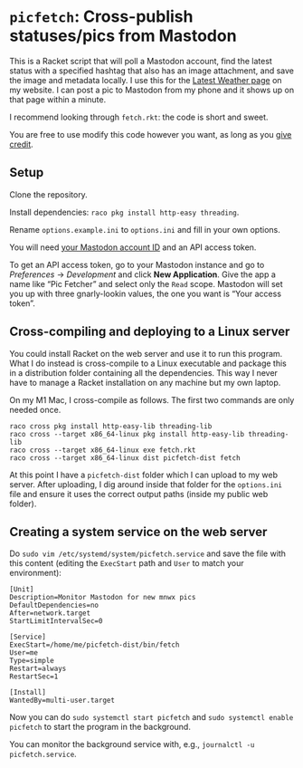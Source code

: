 # `picfetch`: Cross-publish statuses/pics from Mastodon

This is a Racket script that will poll a Mastodon account, find the latest status with a specified
hashtag that also has an image attachment, and save the image and metadata locally. I use this for
the [Latest Weather page](https://joeldueck.com/mnwx.html) on my website. I can post a pic to
Mastodon from my phone and it shows up on that page within a minute.

I recommend looking through `fetch.rkt`: the code is short and sweet.

You are free to use modify this code however you want, as long as you [give credit](LICENSE.md).

## Setup

Clone the repository.

Install dependencies: `raco pkg install http-easy threading`.

Rename `options.example.ini` to `options.ini` and fill in your own options.

You will need [your Mastodon account ID](https://prouser123.me/mastodon-userid-lookup/) and an API
access token.

To get an API access token, go to your Mastodon instance and go to *Preferences* → *Development* and
click **New Application**. Give the app a name like “Pic Fetcher” and select only the `Read` scope.
Mastodon will set you up with three gnarly-lookin values, the one you want is “Your access token”.

## Cross-compiling and deploying to a Linux server

You could install Racket on the web server and use it to run this program. What I do instead is
cross-compile to a Linux executable and package this in a distribution folder containing all the
dependencies. This way I never have to manage a Racket installation on any machine but my own
laptop.

On my M1 Mac, I cross-compile as follows. The first two commands are only needed once.

    raco cross pkg install http-easy-lib threading-lib
    raco cross --target x86_64-linux pkg install http-easy-lib threading-lib
    raco cross --target x86_64-linux exe fetch.rkt
    raco cross --target x86_64-linux dist picfetch-dist fetch

At this point I have a `picfetch-dist` folder which I can upload to my web server. After uploading,
I dig around inside that folder for the `options.ini` file and ensure it uses the correct output
paths (inside my public web folder).

## Creating a system service on the web server

Do `sudo vim /etc/systemd/system/picfetch.service` and save the file with this content (editing the
`ExecStart` path and `User` to match your environment):

    [Unit]
    Description=Monitor Mastodon for new mnwx pics
    DefaultDependencies=no
    After=network.target
    StartLimitIntervalSec=0

    [Service]
    ExecStart=/home/me/picfetch-dist/bin/fetch
    User=me
    Type=simple
    Restart=always
    RestartSec=1

    [Install]
    WantedBy=multi-user.target

Now you can do `sudo systemctl start picfetch` and `sudo systemctl enable picfetch` to start the
program in the background.

You can monitor the background service with, e.g., `journalctl -u picfetch.service`.
